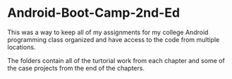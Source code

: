# Android-Boot-Camp-2nd-Ed
This was a way to keep all of my assignments for my college Android programming class organized and have access to the code from multiple locations.

The folders contain all of the turtorial work from each chapter and some of the case projects from the end of the chapters.
